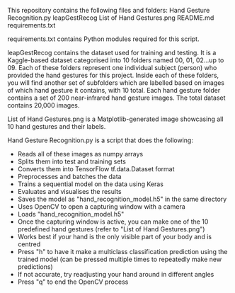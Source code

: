 This repository contains the following files and folders:
Hand Gesture Recognition.py
leapGestRecog
List of Hand Gestures.png
README.md
requirements.txt

requirements.txt contains Python modules required for this script.

leapGestRecog contains the dataset used for training and testing. It is a Kaggle-based dataset categorised into 10 folders named 00, 01, 02...up to 09. Each of these folders represent one individual subject (person) who provided the hand gestures for this project. Inside each of these folders, you will find another set of subfolders which are labelled based on images of which hand gesture it contains, with 10 total. Each hand gesture folder contains a set of 200 near-infrared hand gesture images. The total dataset contains 20,000 images. 

List of Hand Gestures.png is a Matplotlib-generated image showcasing all 10 hand gestures and their labels. 

Hand Gesture Recognition.py is a script that does the following:
- Reads all of these images as numpy arrays
- Splits them into test and training sets
- Converts them into TensorFlow tf.data.Dataset format
- Preprocesses and batches the data
- Trains a sequential model on the data using Keras 
- Evaluates and visualises the results
- Saves the model as "hand_recognition_model.h5" in the same directory
- Uses OpenCV to open a capturing window with a camera
- Loads "hand_recognition_model.h5"
- Once the capturing window is active, you can make one of the 10 predefined hand gestures (refer to "List of Hand Gestures.png")
- Works best if your hand is the only visible part of your body and is centred
- Press "h" to have it make a multiclass classification prediction using the trained model (can be pressed multiple times to repeatedly make new predictions)
- If not accurate, try readjusting your hand around in different angles
- Press "q" to end the OpenCV process

